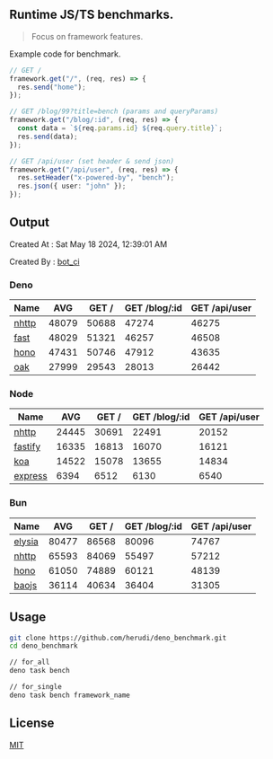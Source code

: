 ## Runtime JS/TS benchmarks.

> Focus on framework features.

Example code for benchmark.
```ts
// GET /
framework.get("/", (req, res) => {
  res.send("home");
});

// GET /blog/99?title=bench (params and queryParams)
framework.get("/blog/:id", (req, res) => {
  const data = `${req.params.id} ${req.query.title}`;
  res.send(data);
});

// GET /api/user (set header & send json)
framework.get("/api/user", (req, res) => {
  res.setHeader("x-powered-by", "bench");
  res.json({ user: "john" });
});
```

## Output
Created At : Sat May 18 2024, 12:39:01 AM

Created By : [bot_ci](https://github.com/herudi/deno_benchmarks/commits?author=github-actions%5Bbot%5D)


### Deno
|Name|AVG|GET /|GET /blog/:id|GET /api/user|
|----|----|----|----|----|
|[nhttp](https://github.com/nhttp/nhttp)|48079|50688|47274|46275|
|[fast](https://github.com/danteissaias/fast)|48029|51321|46257|46508|
|[hono](https://github.com/honojs/hono)|47431|50746|47912|43635|
|[oak](https://github.com/oakserver/oak)|27999|29543|28013|26442|
  


### Node
|Name|AVG|GET /|GET /blog/:id|GET /api/user|
|----|----|----|----|----|
|[nhttp](https://github.com/nhttp/nhttp)|24445|30691|22491|20152|
|[fastify](https://github.com/fastify/fastify)|16335|16813|16070|16121|
|[koa](https://github.com/koajs/koa)|14522|15078|13655|14834|
|[express](https://github.com/expressjs/express)|6394|6512|6130|6540|
  


### Bun
|Name|AVG|GET /|GET /blog/:id|GET /api/user|
|----|----|----|----|----|
|[elysia](https://github.com/elysiajs/elysia)|80477|86568|80096|74767|
|[nhttp](https://github.com/nhttp/nhttp)|65593|84069|55497|57212|
|[hono](https://github.com/honojs/hono)|61050|74889|60121|48139|
|[baojs](https://github.com/mattreid1/baojs)|36114|40634|36404|31305|
  



## Usage

```bash
git clone https://github.com/herudi/deno_benchmark.git
cd deno_benchmark

// for_all
deno task bench

// for_single
deno task bench framework_name
```

## License

[MIT](LICENSE)

